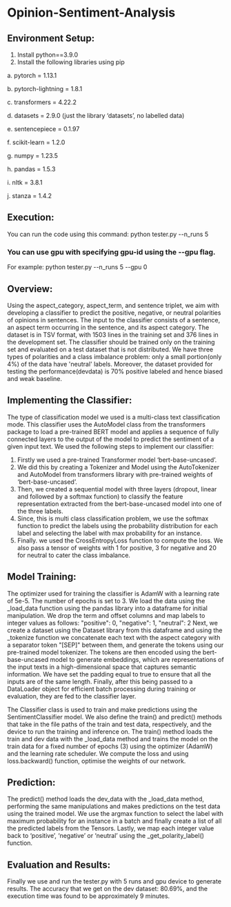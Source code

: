 # Opinion-Sentiment-Analysis

## Environment Setup:
1. Install python==3.9.0
2. Install the following libraries using pip

  a. pytorch = 1.13.1
  
  b. pytorch-lightning = 1.8.1
  
  c. transformers = 4.22.2
  
  d. datasets = 2.9.0 (just the library ‘datasets’, no labelled data)
  
  e. sentencepiece = 0.1.97
  
  f. scikit-learn = 1.2.0
  
  g. numpy = 1.23.5
  
  h. pandas = 1.5.3
  
  i. nltk = 3.8.1
  
  j. stanza = 1.4.2

## Execution:
You can run the code using this command:
python tester.py --n_runs 5 

### You can use gpu with specifying gpu-id using the --gpu flag. 
For example:
python tester.py --n_runs 5 --gpu 0

## Overview:
Using the aspect_category, aspect_term, and  sentence triplet, we aim with developing a classifier to predict the positive, negative, or neutral polarities of opinions in sentences. 
The input to the classifier consists of a sentence, an aspect term occurring in the sentence, and its aspect category. The dataset is in TSV format, with 1503 lines in the training set and 376 lines in the development set. The classifier should be trained only on the training set and evaluated on a test dataset that is not distributed.
We have three types of polarities and a class imbalance problem: only a small portion(only 4%) of the data have 'neutral' labels. 
Moreover, the dataset provided for testing the performance(devdata) is 70% positive labeled and hence biased and weak baseline.


## Implementing the Classifier: 
The type of classification model we used is a multi-class text classification mode. This classifier uses the AutoModel class from the transformers package to load a pre-trained BERT model and applies a sequence of fully connected layers to the output of the model to predict the sentiment of a given input text. 
We used the following steps to implement our classifier:

1. Firstly we used a pre-trained Transformer model ‘bert-base-uncased’. 
2. We did this by creating a Tokenizer and Model using the AutoTokenizer and AutoModel from transformers library with pre-trained weights of ‘bert-base-uncased’. 
3. Then, we created a sequential model with three layers (dropout, linear and followed by a softmax function) to classify the feature representation extracted from the bert-base-uncased model into one of the three labels.
4. Since, this is multi class classification problem, we use the softmax function to predict the labels using the probability distribution for each label and selecting the label with max probability for an instance.
5. Finally. we used the CrossEntropyLoss function to compute the loss. We also pass a tensor of weights with 1 for positive, 3 for negative and 20 for neutral to cater the class imbalance.


## Model Training:
The optimizer used for training the classifier is AdamW with a learning rate of 5e-5. The number of epochs is set to 3. 
We load the data using the _load_data function using the pandas library into a dataframe for initial manipulation. We drop the term and offset columns and map labels to integer values as follows:
"positive": 0, "negative": 1, "neutral": 2
Next, we create a dataset using the Dataset library from this dataframe and using the _tokenize function we concatenate each text with the aspect category with a separator token "[SEP]" between them, and generate the tokens using our pre-trained model tokenizer. 
The tokens are then encoded using the bert-base-uncased model to generate embeddings, which are representations of the input texts in a high-dimensional space that captures semantic information.
We have set the padding equal to true to ensure that all the inputs are of the same length. Finally, after this being passed to a DataLoader object for efficient batch processing during training or evaluation, they are fed to the classifier layer.


The Classifier class is used to train and make predictions using the SentimentClassifier model. We also define the train() and predict() methods that take in the file paths of the train and test data, respectively, and the device to run the training and inference on. The train() method loads the train and dev data with the _load_data method and trains the model on the train data for a fixed number of epochs (3) using the optimizer (AdamW) and the learning rate scheduler. We compute the loss and using loss.backward() function, optimise the weights of our network. 


## Prediction:
The predict() method loads the dev_data with the _load_data method, performing the same manipulations and makes predictions on the test data using the trained model.
We use the argmax function to select the label with maximum probability for an instance in a batch and finally create a list of all the predicted labels from the Tensors.
Lastly, we map each integer value back to ‘positive’, ‘negative’ or ‘neutral’ using the _get_polarity_label() function.


## Evaluation and Results:
Finally we use and run the tester.py with 5 runs and gpu device to generate results. The accuracy that we get on the dev dataset: 80.69%, and the execution time was found to be approximately 9 minutes.

